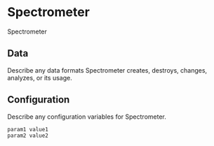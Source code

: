 # Spectrometer

Spectrometer

## Data

Describe any data formats Spectrometer creates, destroys, changes, analyzes, or its usage.




## Configuration

Describe any configuration variables for Spectrometer.

```
param1 value1
param2 value2
```

